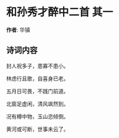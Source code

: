 # 和孙秀才醉中二首  其一

**作者**: 华镇

## 诗词内容

封人祝多子，患寡不患小。

林虑行且歌，自喜身已老。

五月日可畏，不践门前道。

北窗足虚闲，清风飒然到。

况有樽中物，玉山恣倾倒。

黄河或可断，世事未云了。

